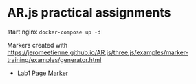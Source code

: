 # AR.js practical assignments

start nginx <code>docker-compose up -d</code>

Markers created with https://jeromeetienne.github.io/AR.js/three.js/examples/marker-training/examples/generator.html

- Lab1
  [Page](https://dmytrys.github.io/methods-of-synthesis-of-virtual-reality/labs/lab1/)
  [Marker](https://dmytrys.github.io/methods-of-synthesis-of-virtual-reality/labs/lab1/markers/dmytrys-marker.png)
